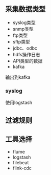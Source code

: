 ## 采集数据类型
- syslog类型
- snmp类型
- ftp类型
- sftp类型
- jdbc、odbc
- hdfs操作日志
- API类型的数据
- kafka

输出到kafka

### syslog
使用logstash


## 过滤规则


## 工具选择

- flume
- logstash
- filebeat
- flink-cdc
